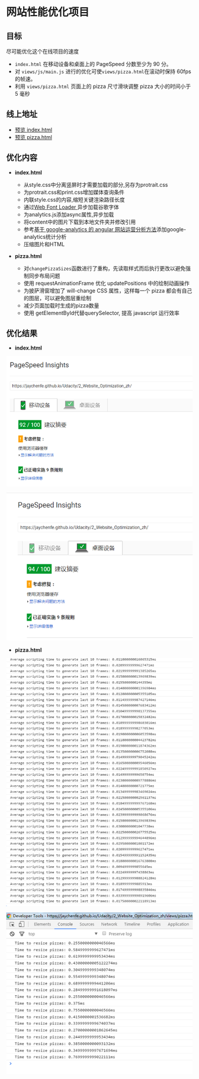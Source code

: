 
# 网站性能优化项目
## 目标
尽可能优化这个在线项目的速度

- `index.html` 在移动设备和桌面上的 PageSpeed 分数至少为 90 分。
- 对 `views/js/main.js` 进行的优化可使`views/pizza.html`在滚动时保持 60fps 的帧速。
- 利用 `views/pizza.html` 页面上的 pizza 尺寸滑块调整 pizza 大小的时间小于 5 毫秒

## 线上地址

 - [预览 index.html](https://jaychenfe.github.io/Udacity/2_Website_Optimization_zh/)
 - [预览 pizza.html](https://jaychenfe.github.io/Udacity/2_Website_Optimization_zh/views/pizza.html)
  
## 优化内容
- **index.html**
    - 从style.css中分离竖屏时才需要加载的部分,另存为protrait.css
    - 为protrait.css和print.css增加媒体查询条件
    - 内联style.css的内容,缩短关键渲染路径长度
    - 通过[Web Font Loader ](https://www.lockedowndesign.com/load-google-fonts-asynchronously-for-page-speed/)异步加载谷歌字体
    - 为analytics.js添加async属性,异步加载
    - 将content中的图片下载到本地文件夹并修改引用
    - 参考[基于 google-analytics 的 angular 网站运营分析方法](https://segmentfault.com/a/1190000003914167)添加google-analytics统计分析
    - 压缩图片和HTML

-  **pizza.html**
    -  对`changePizzaSizes`函数进行了重构，先读取样式而后执行更改以避免强制同步布局问题
    -  使用 requestAnimationFrame 优化 updatePositions 中的绘制动画操作
    -  为披萨滑窗增加了 will-change CSS 属性，这样每一个 pizza 都会有自己的图层，可以避免图层重绘制
    -  减少页面加载时生成的pizza数量
    -  使用 getElementById代替querySelector, 提高 javascript 运行效率

## 优化结果
- **index.html**

![](https://github.com/JayChenFE/Udacity/blob/master/2_Website_Optimization_zh/result/result1.png)


![](https://github.com/JayChenFE/Udacity/blob/master/2_Website_Optimization_zh/result/result2.png)


-  **pizza.html**

![](https://github.com/JayChenFE/Udacity/blob/master/2_Website_Optimization_zh/result/result3.png)

![](https://github.com/JayChenFE/Udacity/blob/master/2_Website_Optimization_zh/result/result4.png)